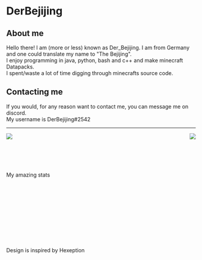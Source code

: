 # DerBejijing

## About me
Hello there! I am (more or less) known as Der_Bejijing. I am from Germany and one could translate my name to "The Bejijing".  
I enjoy programming in java, python, bash and c++ and make minecraft Datapacks.  
I spent/waste a lot of time digging through minecrafts source code.  


## Contacting me
If you would, for any reason want to contact me, you can message me on discord.  
My username is DerBejijing#2542

---

<img align="left" src="https://github-readme-stats.vercel.app/api/top-langs/?username=DerBejijing&show_icons=true&hide_border=true&theme=radical" />
<img align="right" src="https://github-readme-stats.vercel.app/api?username=DerBejijing&show_icons=true&hide_border=true&theme=radical" />


<br/><br/><br/><br/><br/><br/>My amazing stats

<br/><br/><br/><br/><br/><br/><br/><br/><br/><br/>Design is inspired by Hexeption
